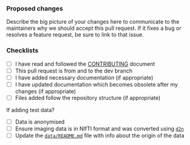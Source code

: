 ### Proposed changes

Describe the big picture of your changes here to communicate to the maintainers why we should accept this pull request. If it fixes a bug or resolves a feature request, be sure to link to that issue.

### Checklists

- [ ] I have read and followed the [CONTRIBUTING](.github/CONTRIBUTING.md) document
- [ ] This pull request is from and to the dev branch
- [ ] I have added necessary documentation (if appropriate)
- [ ] I have updated documentation which becomes obsolete after my changes (if appropriate)
- [ ] Files added follow the repository structure (if appropriate)

If adding test data?
- [ ] Data is anonymised
- [ ] Ensure imaging data is in NIfTI format and was converted using [`d2n`](https://github.com/UKRIN-MAPS/d2n)
- [ ] Update the [`data/README.md`](data/README.md) file with info about the origin of the data
